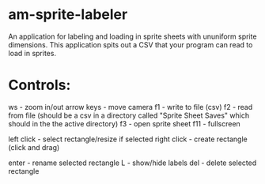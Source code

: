 # am-sprite-labeler
An application for labeling and loading in sprite sheets with ununiform sprite dimensions.
This application spits out a CSV that your program can read to load in sprites.
# Controls:
ws - zoom in/out
arrow keys - move camera
f1 - write to file (csv)
f2 - read from file (should be a csv in a directory called "Sprite Sheet Saves" which should in the the active directory)
f3 - open sprite sheet
f11 - fullscreen

left click - select rectangle/resize if selected
right click - create rectangle (click and drag)

enter - rename selected rectangle
L - show/hide labels
del - delete selected rectangle
